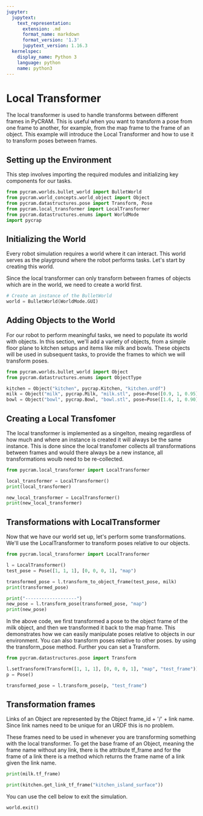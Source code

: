 ```yaml
---
jupyter:
  jupytext:
    text_representation:
      extension: .md
      format_name: markdown
      format_version: '1.3'
      jupytext_version: 1.16.3
  kernelspec:
    display_name: Python 3
    language: python
    name: python3
---
```


# Local Transformer

The local transformer is used to handle transforms between different frames in PyCRAM. This is useful when you want to
transform a pose from one frame to another, for example, from the map frame to the frame of an object. This example will
introduce the Local Transformer and how to use it to transform poses between frames.

## Setting up the Environment

This step involves importing the required modules and initializing key components for our tasks.

```python
from pycram.worlds.bullet_world import BulletWorld
from pycram.world_concepts.world_object import Object
from pycram.datastructures.pose import Transform, Pose
from pycram.local_transformer import LocalTransformer
from pycram.datastructures.enums import WorldMode
import pycrap
```

## Initializing the World

Every robot simulation requires a world where it can interact. This world serves as the playground where the robot
performs tasks.
Let's start by creating this world.

Since the local transformer can only transform between frames of objects which are in the world, we need to create a
world first.

```python
# Create an instance of the BulletWorld
world = BulletWorld(WorldMode.GUI)
```

## Adding Objects to the World

For our robot to perform meaningful tasks, we need to populate its world with objects.
In this section, we'll add a variety of objects, from a simple floor plane to kitchen setups and items like milk and
bowls.
These objects will be used in subsequent tasks, to provide the frames to which we will transform poses.

```python
from pycram.worlds.bullet_world import Object
from pycram.datastructures.enums import ObjectType

kitchen = Object("kitchen", pycrap.Kitchen, "kitchen.urdf")
milk = Object("milk", pycrap.Milk, "milk.stl", pose=Pose([0.9, 1, 0.95]))
bowl = Object("bowl", pycrap.Bowl, "bowl.stl", pose=Pose([1.6, 1, 0.90]))
```

## Creating a Local Transfomer

The local transformer is implemented as a singelton, meaing regardless of how much and where an instance is created it
will always be the same instance. This is done since the local transfomer collects all transformations between frames
and would there always be a new instance, all transformations woulb need to be re-collected.

```python
from pycram.local_transformer import LocalTransformer

local_transformer = LocalTransformer()
print(local_transformer)

new_local_transformer = LocalTransformer()
print(new_local_transformer)
```

## Transformations with LocalTransformer

Now that we have our world set up, let's perform some transformations. We'll use the LocalTransformer to transform poses
relative to our objects.

```python
from pycram.local_transformer import LocalTransformer

l = LocalTransformer()
test_pose = Pose([1, 1, 1], [0, 0, 0, 1], "map")

transformed_pose = l.transform_to_object_frame(test_pose, milk)
print(transformed_pose)

print("-------------------")
new_pose = l.transform_pose(transformed_pose, "map")
print(new_pose)
```

In the above code, we first transformed a pose to the object frame of the milk object, and then we transformed it back
to the map frame. This demonstrates how we can easily manipulate poses relative to objects in our environment.
You can also transform poses relative to other poses. by using the transform_pose method. Further you can set a
Transform.

```python
from pycram.datastructures.pose import Transform

l.setTransform(Transform([1, 1, 1], [0, 0, 0, 1], "map", "test_frame"))
p = Pose()

transformed_pose = l.transform_pose(p, "test_frame")
```

## Transformation frames

Links of an Object are represented by the Object frame_id + '/' + link name. Since link names need to be
unique for an URDF this is no problem.

These frames need to be used in whenever you are transforming something with the local transformer. To get the base
frame of an Object, meaning the frame name without any link, there is the attribute tf_frame and for the frame of a link
there is a method which returns the frame name of a link given the link name.

```python
print(milk.tf_frame)

print(kitchen.get_link_tf_frame("kitchen_island_surface"))
```

You can use the cell below to exit the simulation.

```python
world.exit()
```
